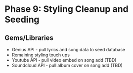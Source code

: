 # Phase 9: Styling Cleanup and Seeding

## Gems/Libraries
* Genius API - pull lyrics and song data to seed database
* Remaining styling touch ups
* Youtube API - pull video embed on song add (TBD)
* Soundcloud API - pull album cover on song add (TBD)
